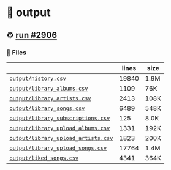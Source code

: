 # 📝  output 

## ⚙️ [run #2906](https://github.com/jwenerd/ytm-dl/actions/runs/12210760066)

### 📁 Files

|                                                                         |lines|size|
|-------------------------------------------------------------------------|-----|----|
|[`output/history.csv` ](output/history.csv)                              |19840|1.9M|
|[`output/library_albums.csv` ](output/library_albums.csv)                |1109 |76K |
|[`output/library_artists.csv` ](output/library_artists.csv)              |2413 |108K|
|[`output/library_songs.csv` ](output/library_songs.csv)                  |6489 |548K|
|[`output/library_subscriptions.csv` ](output/library_subscriptions.csv)  |125  |8.0K|
|[`output/library_upload_albums.csv` ](output/library_upload_albums.csv)  |1331 |192K|
|[`output/library_upload_artists.csv` ](output/library_upload_artists.csv)|1823 |200K|
|[`output/library_upload_songs.csv` ](output/library_upload_songs.csv)    |17764|1.4M|
|[`output/liked_songs.csv` ](output/liked_songs.csv)                      |4341 |364K|